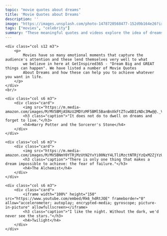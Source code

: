 ```yaml
---
topic: "movie quotes about dreams"
title: 'Movie Quotes about Dreams'
description: ''
image: "https://images.unsplash.com/photo-1478720568477-152d9b164e26?ixlib=rb-1.2.1&ixid=eyJhcHBfaWQiOjEyMDd9&auto=format&fit=crop&w=500&q=60"
tags: ["movies", "celebrity"]
summary: "These meaningful quotes and videos explore the idea of dreams and movies quotes in a little more depth."
---
```


<div class="row">

    <div class="col s12 m3">
        <p>
            Movies have so many emotional moments that capture the audience's attention and these lend themselves very well to what
            we believe in here at GetInspired365 - "Dream Big and GREAT things can happen". We have listed a number of Movie Quotes
            About Dreams and how these can help you to achieve whatever you want in life.
        </p>
    </div>
    <br/>

    <div class="col s6 m3">
        <div class="card">
            <img src="https://m.media-amazon.com/images/M/MV5BMjA5NzU2MDYzMF5BMl5BanBnXkFtZTcwODIzNDc3Mw@@._V1_UY100_CR25,0,100,100_AL_.jpg">
            <h3 class="caption">"It does not do to dwell on dreams and forget to live."</h3>    
            <h4>Harry Potter and the Sorcerer's Stone</h4>
        </div>
    </div>

    <div class="col s6 m3">
        <div class="card">
            <img src="https://m.media-amazon.com/images/M/MV5BNmY0YTRjMzUtN2YxYi00NzY4LTliMzctNTRjYzQxM2ZjYzUxXkEyXkFqcGdeQXVyMjMyNTkxNzY@._V1_.jpg">
            <h3 class="caption">"There is only one thing that makes a dream impossible to achieve: the fear of failure."</h3>
            <h4>The Alchemist</h4>
        </div>
    </div>

    <div class="col s6 m3">
        <div class="card">
            <iframe width="100%" height="150" src="https://www.youtube.com/embed/Rk6_hdRtJOE" frameborder="0" allow="accelerometer; autoplay; encrypted-media; gyroscope; picture-in-picture" allowfullscreen></iframe>
            <h3 class="caption">"I like the night. Without the dark, we'd never see the stars."</h3>
            <h4>Twilight</h4>
        </div>
    </div>



</div>